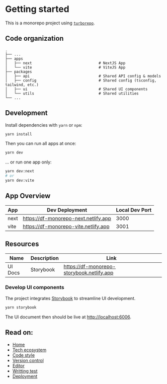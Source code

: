 # Getting started

This is a monorepo project using [`turborepo`](https://turborepo.org/).

## Code organization

```
.
├── ...
├── apps
│   ├── next                              # NextJS App
│   └── vite                              # ViteJS App
├── packages
│   ├── api                               # Shared API config & models
│   ├── config                            # Shared config (tsconfig, tailwind, etc.)
│   ├── ui                                # Shared UI components
│   └── utils                             # Shared utilities
└── ...
```

## Development

Install dependencies with `yarn` or `npm`:

```bash
yarn install
```

Then you can run all apps at once:

```bash
yarn dev
```

... or run one app only:

```bash
yarn dev:next
# or
yarn dev:vite
```

## App Overview

| App  | Dev Deployment                       | Local Dev Port |
| ---- | ------------------------------------ | -------------- |
| next | https://df-monorepo-next.netlify.app | 3000           |
| vite | https://df-monorepo-vite.netlify.app | 3001           |

## Resources

| Name    | Description | Link                                      |
| ------- | ----------- | ----------------------------------------- |
| UI Docs | Storybook   | https://df-monorepo-storybook.netlify.app |

### Develop UI components

The project integrates [Storybook](https://storybook.js.org/) to streamline UI
development.

```bash
yarn storybook
```

The UI document then should be live at
[http://localhost:6006](http://localhost:6006).

## Read on:

- [Home](../README.md)
- [Tech ecosystem](./TECH_ECOSYSTEM.md)
- [Code style](./CODE_STYLE.md)
- [Version control](./VERSION_CONTROL.md)
- [Editor](./EDITOR.md)
- [Writting test](./WRITING_TEST.md)
- [Deployment](./DEPLOYMENT.md)
